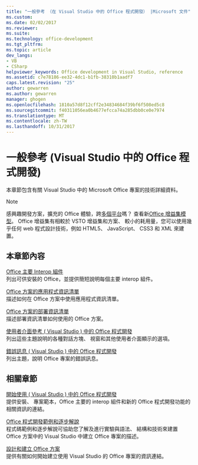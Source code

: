 ```yaml
---
title: "一般參考 （在 Visual Studio 中的 Office 程式開發） |Microsoft 文件"
ms.custom: 
ms.date: 02/02/2017
ms.reviewer: 
ms.suite: 
ms.technology: office-development
ms.tgt_pltfrm: 
ms.topic: article
dev_langs:
- VB
- CSharp
helpviewer_keywords: Office development in Visual Studio, reference
ms.assetid: c7e78186-ee32-4dc1-b1fb-38310b1aadf7
caps.latest.revision: "25"
author: gewarren
ms.author: gewarren
manager: ghogen
ms.openlocfilehash: 1810a57d8f12cff2e34834684f39bf6f508ed5c8
ms.sourcegitcommit: f40311056ea0b4677efcca74a285dbb0ce0e7974
ms.translationtype: MT
ms.contentlocale: zh-TW
ms.lasthandoff: 10/31/2017
---
```

# <a name="general-reference-office-development-in-visual-studio"></a>一般參考 (Visual Studio 中的 Office 程式開發)
  本章節包含有關 Visual Studio 中的 Microsoft Office 專案的技術詳細資料。  
  
> [!NOTE]  
>  感興趣開發方案，擴充的 Office 體驗，跨[多個平台](https://dev.office.com/add-in-availability)嗎？ 查看新[Office 增益集模型](https://dev.office.com/docs/add-ins/overview/office-add-ins)。 Office 增益集有相較於 VSTO 增益集和方案、 較小的耗用量，您可以使用幾乎任何 web 程式設計技術，例如 HTML5、 JavaScript、 CSS3 和 XML 來建置。  
  
## <a name="in-this-section"></a>本章節內容  
 [Office 主要 Interop 組件](../vsto/office-primary-interop-assemblies.md)  
 列出可供安裝的 Office，並提供簡短說明每個主要 interop 組件。  
  
 [Office 方案的應用程式資訊清單](../vsto/application-manifests-for-office-solutions.md)  
 描述如何在 Office 方案中使用應用程式資訊清單。  
  
 [Office 方案的部署資訊清單](../vsto/deployment-manifests-for-office-solutions.md)  
 描述部署資訊清單如何使用的 Office 方案。  
  
 [使用者介面參考 &#40; Visual Studio &#41; 中的 Office 程式開發](../vsto/user-interface-reference-office-development-in-visual-studio.md)  
 列出這些主題說明的各種對話方塊、 視窗和其他使用者介面顯示的選項。  
  
 [錯誤訊息 &#40; Visual Studio &#41; 中的 Office 程式開發](../vsto/error-messages-office-development-in-visual-studio.md)  
 列出主題，說明 Office 專案的錯誤訊息。  
  
## <a name="related-sections"></a>相關章節  
 [開始使用 &#40; Visual Studio &#41; 中的 Office 程式開發](../vsto/getting-started-office-development-in-visual-studio.md)  
 提供安裝、 專案範本，Office 主要的 interop 組件和新的 Office 程式開發功能的相關資訊的連結。  
  
 [Office 程式開發範例和逐步解說](../vsto/office-development-samples-and-walkthroughs.md)  
 程式碼範例和逐步解說可協助您了解及進行實驗與語法、 結構和技術來建置 Office 方案中的 Visual Studio 中建立 Office 專案的描述。  
  
 [設計和建立 Office 方案](../vsto/designing-and-creating-office-solutions.md)  
 提供有關如何開始建立使用 Visual Studio 的 Office 專案的資訊連結。  
  
  